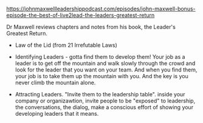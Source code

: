 https://johnmaxwellleadershippodcast.com/episodes/john-maxwell-bonus-episode-the-best-of-live2lead-the-leaders-greatest-return

Dr Maxwell reviews chapters and notes from his book, the Leader's Greatest Return.

- Law of the Lid (from 21 Irrefutable Laws)

- Identifying Leaders - gotta find them to develop them! Your job as a leader is to get off the mountain and walk slowly through the crowd and look for the leader that you want on your team. And when you find them, your job is to take them up the mountain with you. And the key is you never climb the mountain alone. 

- Attracting Leaders. "Invite them to the leadership table". inside your company or organizawtion, invite people to be "exposed" to leadership, the conversations, the dialog, make a conscious effort of showing your developing leaders that it means.